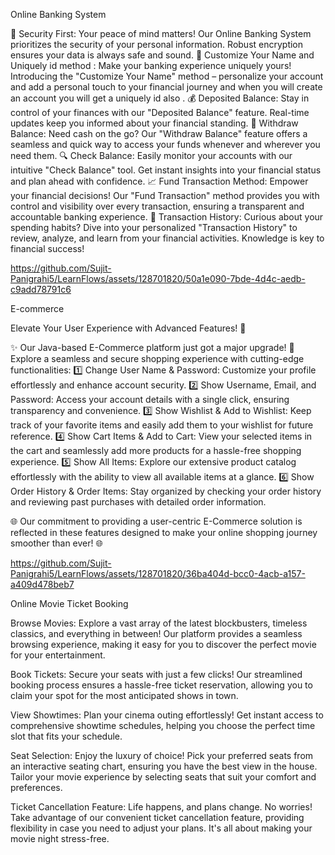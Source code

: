  Online Banking System 

 🔐 Security First:
Your peace of mind matters! Our Online Banking System prioritizes the security of your personal information. Robust encryption ensures your data is always safe and sound.
💼 Customize Your Name and Uniquely id method :
Make your banking experience uniquely yours! Introducing the "Customize Your Name" method – personalize your account and add a personal touch to your financial journey and when you will create an account you will get a uniquely id also .
💰 Deposited Balance:
Stay in control of your finances with our "Deposited Balance" feature. Real-time updates keep you informed about your financial standing.
💸 Withdraw Balance:
Need cash on the go? Our "Withdraw Balance" feature offers a seamless and quick way to access your funds whenever and wherever you need them.
🔍 Check Balance:
Easily monitor your accounts with our intuitive "Check Balance" tool. Get instant insights into your financial status and plan ahead with confidence.
📈 Fund Transaction Method:
Empower your financial decisions! Our "Fund Transaction" method provides you with control and visibility over every transaction, ensuring a transparent and accountable banking experience.
📜 Transaction History:
Curious about your spending habits? Dive into your personalized "Transaction History" to review, analyze, and learn from your financial activities. Knowledge is key to financial success!



https://github.com/Sujit-Panigrahi5/LearnFlows/assets/128701820/50a1e090-7bde-4d4c-aedb-c9add78791c6

E-commerce 

Elevate Your User Experience with Advanced Features! 🔐

✨ Our Java-based E-Commerce platform just got a major upgrade! 🚀 Explore a seamless and secure shopping experience with cutting-edge functionalities:
1️⃣ Change User Name & Password: Customize your profile effortlessly and enhance account security.
2️⃣ Show Username, Email, and Password: Access your account details with a single click, ensuring transparency and convenience.
3️⃣ Show Wishlist & Add to Wishlist: Keep track of your favorite items and easily add them to your wishlist for future reference.
4️⃣ Show Cart Items & Add to Cart: View your selected items in the cart and seamlessly add more products for a hassle-free shopping experience.
5️⃣ Show All Items: Explore our extensive product catalog effortlessly with the ability to view all available items at a glance.
6️⃣ Show Order History & Order Items: Stay organized by checking your order history and reviewing past purchases with detailed order information.

🌐 Our commitment to providing a user-centric E-Commerce solution is reflected in these features designed to make your online shopping journey smoother than ever! 🌐




https://github.com/Sujit-Panigrahi5/LearnFlows/assets/128701820/36ba404d-bcc0-4acb-a157-a409d478beb7

Online Movie Ticket Booking 

Browse Movies:
Explore a vast array of the latest blockbusters, timeless classics, and everything in between! Our platform provides a seamless browsing experience, making it easy for you to discover the perfect movie for your entertainment.

Book Tickets:
Secure your seats with just a few clicks! Our streamlined booking process ensures a hassle-free ticket reservation, allowing you to claim your spot for the most anticipated shows in town.

View Showtimes:
Plan your cinema outing effortlessly! Get instant access to comprehensive showtime schedules, helping you choose the perfect time slot that fits your schedule.

Seat Selection:
Enjoy the luxury of choice! Pick your preferred seats from an interactive seating chart, ensuring you have the best view in the house. Tailor your movie experience by selecting seats that suit your comfort and preferences.

Ticket Cancellation Feature:
Life happens, and plans change. No worries! Take advantage of our convenient ticket cancellation feature, providing flexibility in case you need to adjust your plans. It's all about making your movie night stress-free.





